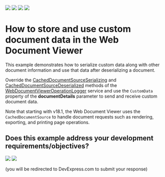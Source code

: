 <!-- default badges list -->
![](https://img.shields.io/endpoint?url=https://codecentral.devexpress.com/api/v1/VersionRange/150279301/18.1.7%2B)
[![](https://img.shields.io/badge/Open_in_DevExpress_Support_Center-FF7200?style=flat-square&logo=DevExpress&logoColor=white)](https://supportcenter.devexpress.com/ticket/details/T830513)
[![](https://img.shields.io/badge/📖_How_to_use_DevExpress_Examples-e9f6fc?style=flat-square)](https://docs.devexpress.com/GeneralInformation/403183)
[![](https://img.shields.io/badge/💬_Leave_Feedback-feecdd?style=flat-square)](#does-this-example-address-your-development-requirementsobjectives)
<!-- default badges end -->
# How to store and use custom document data in the Web Document Viewer

This example demonstrates how to serialize custom data along with other document information and use that data after deserializing a document. 

Override the [CachedDocumentSourceSerializing](http://docs.devexpress.com/XtraReports/DevExpress.XtraReports.Web.WebDocumentViewer.WebDocumentViewerOperationLogger.---Zf----Sy----) and [CachedDocumentSourceDeserialized](http://docs.devexpress.com/XtraReports/DevExpress.XtraReports.Web.WebDocumentViewer.WebDocumentViewerOperationLogger.--cK-------9--a-) methods of the  [WebDocumentViewerOperationLogger](http://docs.devexpress.com/XtraReports/DevExpress.XtraReports.Web.WebDocumentViewer.WebDocumentViewerOperationLogger) service and use the `CustomData` property of the **documentDetails** parameter to send and receive custom document data. 

Note that starting with v18.1, the Web Document Viewer uses the `CachedDocumentSource` to handle document requests such as rendering, exporting, and printing page operations.
<!-- feedback -->
## Does this example address your development requirements/objectives?

[<img src="https://www.devexpress.com/support/examples/i/yes-button.svg"/>](https://www.devexpress.com/support/examples/survey.xml?utm_source=github&utm_campaign=reporting-web-cacheddocumentsource-custom-data&~~~was_helpful=yes) [<img src="https://www.devexpress.com/support/examples/i/no-button.svg"/>](https://www.devexpress.com/support/examples/survey.xml?utm_source=github&utm_campaign=reporting-web-cacheddocumentsource-custom-data&~~~was_helpful=no)

(you will be redirected to DevExpress.com to submit your response)
<!-- feedback end -->
